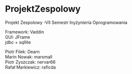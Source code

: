 ProjektZespolowy
================

Projekt Zespolowy -VII Semestr Inyżynieria Oprogramowania

Framework: Vaddin  
GUI: 	   JFrame  
jdbc + sqllite  


Piotr Filek:		Dearn  
Marin Nowak:		marsmall  
Piotr Zyszczak:		nervar66  
Rafał Markiewicz:	raficda  